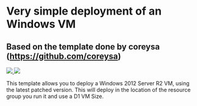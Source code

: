# Very simple deployment of an Windows VM
## Based on the template done by coreysa (https://github.com/coreysa)

<a href="https://portal.azure.com/#create/Microsoft.Template/uri/https%3A%2F%2Fraw.githubusercontent.com%2Fsebbrochet%2Fazure_win%2Fmaster%2Fvm_creation%2Fazuredeploy.json" target="_blank">
    <img src="http://azuredeploy.net/deploybutton.png"/>
</a>
<a href="http://armviz.io/#/?load=https%3A%2F%2Fraw.githubusercontent.com%2Fsebbrochet%2Fazure_wi%2Fmaster%2Fvm_creation%2Fazuredeploy.json" target="_blank">
    <img src="http://armviz.io/visualizebutton.png"/>
</a>

This template allows you to deploy a Windows 2012 Server R2 VM, using the latest patched version. This will deploy in the location of the resource group you run it and use a D1 VM Size.

